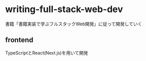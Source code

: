 # writing-full-stack-web-dev

書籍「書籍実装で学ぶフルスタックWeb開発」に従って開発していく

## frontend

TypeScriptとReact(Next.js)を用いて開発

